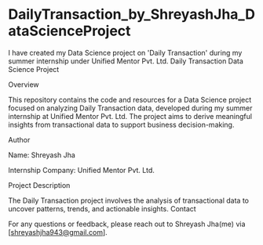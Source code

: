 # DailyTransaction_by_ShreyashJha_DataScienceProject
I have created my Data Science project on 'Daily Transaction' during my summer internship under Unified Mentor Pvt. Ltd.
Daily Transaction Data Science Project

Overview

This repository contains the code and resources for a Data Science project focused on analyzing Daily Transaction data, developed during my summer internship at Unified Mentor Pvt. Ltd. The project aims to derive meaningful insights from transactional data to support business decision-making.

Author





Name: Shreyash Jha



Internship Company: Unified Mentor Pvt. Ltd.

Project Description

The Daily Transaction project involves the analysis of transactional data to uncover patterns, trends, and actionable insights.
Contact

For any questions or feedback, please reach out to Shreyash Jha(me) via [shreyashjha943@gmail.com].
